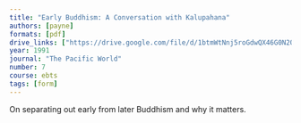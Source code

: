 ```yaml
---
title: "Early Buddhism: A Conversation with Kalupahana"
authors: [payne]
formats: [pdf]
drive_links: ["https://drive.google.com/file/d/1btmWtNnj5roGdwQX46G0N2QQkWt2fnUt/view?usp=drivesdk"]
year: 1991
journal: "The Pacific World"
number: 7
course: ebts
tags: [form]
---
```


On separating out early from later Buddhism and why it matters.
